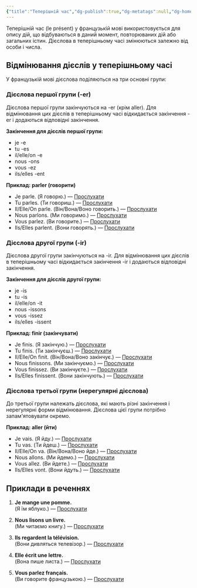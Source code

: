 ```yaml
---
{"title":"Теперішній час","dg-publish":true,"dg-metatags":null,"dg-home":null,"permalink":"/gramatika/teperishnij-chas/","dgPassFrontmatter":true,"noteIcon":""}
---
```



Теперішній час (le présent) у французькій мові використовується для опису дій, що відбуваються в даний момент, повторюваних дій або загальних істин. Дієслова в теперішньому часі змінюються залежно від особи і числа.

## Відмінювання дієслів у теперішньому часі

У французькій мові дієслова поділяються на три основні групи:

### Дієслова першої групи (-er)

Дієслова першої групи закінчуються на -er (крім aller). Для відмінювання цих дієслів в теперішньому часі відкидається закінчення -er і додаються відповідні закінчення.

**Закінчення для дієслів першої групи:**
- je -e
- tu -es
- il/elle/on -e
- nous -ons
- vous -ez
- ils/elles -ent

**Приклад: parler (говорити)**

- Je parle. (Я говорю.) — [Прослухати](https://www.google.com/search?q=je+parle+pronunciation)
- Tu parles. (Ти говориш.) — [Прослухати](https://www.google.com/search?q=tu+parles+pronunciation)
- Il/Elle/On parle. (Він/Вона/Воно говорить.) — [Прослухати](https://www.google.com/search?q=il+parle+pronunciation)
- Nous parlons. (Ми говоримо.) — [Прослухати](https://www.google.com/search?q=nous+parlons+pronunciation)
- Vous parlez. (Ви говорите.) — [Прослухати](https://www.google.com/search?q=vous+parlez+pronunciation)
- Ils/Elles parlent. (Вони говорять.) — [Прослухати](https://www.google.com/search?q=ils+parlent+pronunciation)

### Дієслова другої групи (-ir)

Дієслова другої групи закінчуються на -ir. Для відмінювання цих дієслів в теперішньому часі відкидається закінчення -ir і додаються відповідні закінчення.

**Закінчення для дієслів другої групи:**
- je -is
- tu -is
- il/elle/on -it
- nous -issons
- vous -issez
- ils/elles -issent

**Приклад: finir (закінчувати)**

- Je finis. (Я закінчую.) — [Прослухати](https://www.google.com/search?q=je+finis+pronunciation)
- Tu finis. (Ти закінчуєш.) — [Прослухати](https://www.google.com/search?q=tu+finis+pronunciation)
- Il/Elle/On finit. (Він/Вона/Воно закінчує.) — [Прослухати](https://www.google.com/search?q=il+finit+pronunciation)
- Nous finissons. (Ми закінчуємо.) — [Прослухати](https://www.google.com/search?q=nous+finissons+pronunciation)
- Vous finissez. (Ви закінчуєте.) — [Прослухати](https://www.google.com/search?q=vous+finissez+pronunciation)
- Ils/Elles finissent. (Вони закінчують.) — [Прослухати](https://www.google.com/search?q=ils+finissent+pronunciation)

### Дієслова третьої групи (нерегулярні дієслова)

До третьої групи належать дієслова, які мають різні закінчення і нерегулярні форми відмінювання. Дієслова цієї групи потрібно запам'ятовувати окремо.

**Приклад: aller (йти)**

- Je vais. (Я йду.) — [Прослухати](https://www.google.com/search?q=je+vais+pronunciation)
- Tu vas. (Ти йдеш.) — [Прослухати](https://www.google.com/search?q=tu+vas+pronunciation)
- Il/Elle/On va. (Він/Вона/Воно йде.) — [Прослухати](https://www.google.com/search?q=il+va+pronunciation)
- Nous allons. (Ми йдемо.) — [Прослухати](https://www.google.com/search?q=nous+allons+pronunciation)
- Vous allez. (Ви йдете.) — [Прослухати](https://www.google.com/search?q=vous+allez+pronunciation)
- Ils/Elles vont. (Вони йдуть.) — [Прослухати](https://www.google.com/search?q=ils+vont+pronunciation)

## Приклади в реченнях

1. **Je mange une pomme.**  
   (Я їм яблуко.) — [Прослухати](https://www.google.com/search?q=Je+mange+une+pomme+pronunciation)

2. **Nous lisons un livre.**  
   (Ми читаємо книгу.) — [Прослухати](https://www.google.com/search?q=Nous+lisons+un+livre+pronunciation)

3. **Ils regardent la télévision.**  
   (Вони дивляться телевізор.) — [Прослухати](https://www.google.com/search?q=Ils+regardent+la+télévision+pronunciation)

4. **Elle écrit une lettre.**  
   (Вона пише листа.) — [Прослухати](https://www.google.com/search?q=Elle+écrit+une+lettre+pronunciation)

5. **Vous parlez français.**  
   (Ви говорите французькою.) — [Прослухати](https://www.google.com/search?q=Vous+parlez+français+pronunciation)